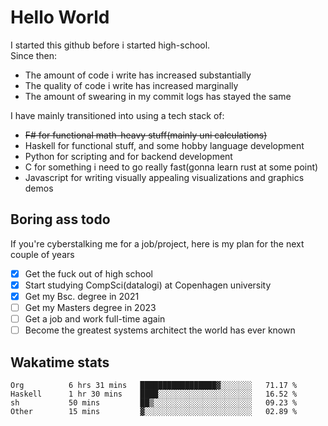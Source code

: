 # Hello World

I started this github before i started high-school.  
Since then:
- The amount of code i write has increased substantially
- The quality of code i write has increased marginally
- The amount of swearing in my commit logs has stayed the same

I have mainly transitioned into using a tech stack of:
- ~~F# for functional math-heavy stuff(mainly uni calculations)~~
- Haskell for functional stuff, and some hobby language development
- Python for scripting and for backend development
- C for something i need to go really fast(gonna learn rust at some point)
- Javascript for writing visually appealing visualizations and graphics demos

## Boring ass todo
If you're cyberstalking me for a job/project, here is my plan for the next couple of years
- [x] Get the fuck out of high school
- [x] Start studying CompSci(datalogi) at Copenhagen university
- [x] Get my Bsc. degree in 2021
- [ ] Get my Masters degree in 2023
- [ ] Get a job and work full-time again
- [ ] Become the greatest systems architect the world has ever known

## Wakatime stats
<!--START_SECTION:waka-->

```text
Org          6 hrs 31 mins   █████████████████▓░░░░░░░   71.17 %
Haskell      1 hr 30 mins    ████░░░░░░░░░░░░░░░░░░░░░   16.52 %
sh           50 mins         ██▒░░░░░░░░░░░░░░░░░░░░░░   09.23 %
Other        15 mins         ▓░░░░░░░░░░░░░░░░░░░░░░░░   02.89 %
```

<!--END_SECTION:waka-->
